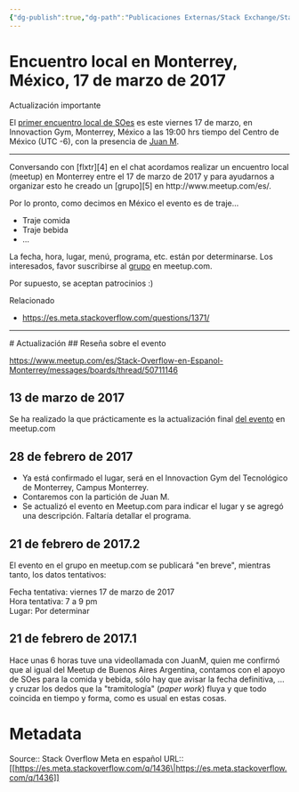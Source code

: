 ```yaml
---
{"dg-publish":true,"dg-path":"Publicaciones Externas/Stack Exchange/Stack Overflow en español/Stack Overflow en español Meta/es.meta.stackoverflow.com-1436.md","permalink":"/publicaciones-externas/stack-exchange/stack-overflow-en-espanol/stack-overflow-en-espanol-meta/es-meta-stackoverflow-com-1436/","title":"Encuentro local en Monterrey, México, 17 de marzo de 2017","hide":true,"noteIcon":"\"0\"","created":"2024-04-03T12:49:10.630-06:00","updated":"2024-04-05T16:43:59.274-06:00"}
---
```


# Encuentro local en Monterrey, México, 17 de marzo de 2017

Actualización importante 

El [primer encuentro local de SOes][1] es este viernes 17 de marzo, en Innovaction Gym, Monterrey, México a las 19:00 hrs tiempo del Centro de México (UTC -6), con la presencia de [Juan M][2].

<hr>
Conversando con [flxtr][4] en el chat acordamos realizar un encuentro local (meetup) en Monterrey entre el 17 de marzo de 2017 y para ayudarnos a organizar esto he creado un [grupo][5] en http://www.meetup.com/es/.

Por lo pronto, como decimos en México el evento es de traje...

- Traje comida
- Traje bebida
- ...

La fecha, hora, lugar, menú, programa, etc. están por determinarse. Los interesados, favor suscribirse al [grupo][5] en meetup.com.

Por supuesto, se aceptan patrocinios :)

Relacionado 

- https://es.meta.stackoverflow.com/questions/1371/ <!-- objetivos-2017-encuentros-locales -->

<hr>
# Actualización
## Reseña sobre el evento

https://www.meetup.com/es/Stack-Overflow-en-Espanol-Monterrey/messages/boards/thread/50711146

## 13 de marzo de 2017

Se ha realizado la que prácticamente es la actualización final [del evento][1] en meetup.com

## 28 de febrero de 2017

- Ya está confirmado el lugar, será en el Innovaction Gym del Tecnológico de Monterrey, Campus Monterrey.
- Contaremos con la partición de Juan M.
- Se actualizó el evento en Meetup.com para indicar el lugar y se agregó una descripción. Faltaría detallar el programa.

## 21 de febrero de 2017.2
El evento en el grupo en meetup.com se publicará "en breve", mientras tanto, los datos tentativos:

Fecha tentativa: viernes 17 de marzo de 2017  
Hora tentativa: 7 a 9 pm  
Lugar: Por determinar  

## 21 de febrero de 2017.1  
Hace unas 6 horas tuve una videollamada con JuanM, quien me confirmó que al igual del Meetup de Buenos Aires Argentina, contamos con el apoyo de SOes para la comida y bebida, sólo hay que avisar la fecha definitiva, ... y cruzar los dedos que la "tramitología" (*paper work*) fluya y que todo coincida en tiempo y forma, como es usual en estas cosas.


  [1]: https://www.meetup.com/es/Stack-Overflow-en-Espanol-Monterrey/events/237888588/
  [2]: https://es.meta.stackoverflow.com/users/4/juan-m
  [3]: https://www.facebook.com/ceddie.itesm
  [4]: https://es.stackoverflow.com/users/16841/flxtr
  [5]: https://www.meetup.com/es/Stack-Overflow-en-Espanol-Monterrey/

# Metadata
Source:: Stack Overflow Meta en español
URL:: [[https://es.meta.stackoverflow.com/q/1436\|https://es.meta.stackoverflow.com/q/1436]]

